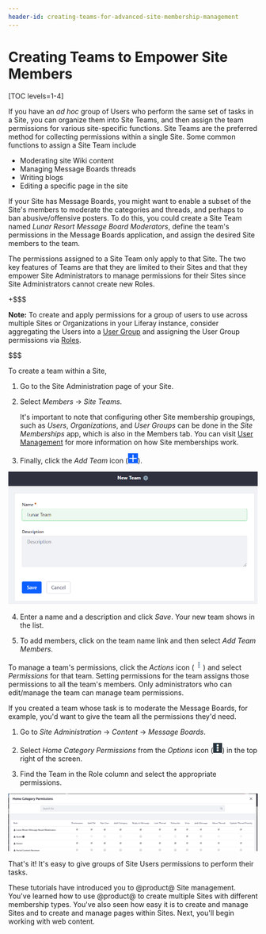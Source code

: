 ```yaml
---
header-id: creating-teams-for-advanced-site-membership-management
---
```


# Creating Teams to Empower Site Members

[TOC levels=1-4]

If you have an *ad hoc* group of Users who perform the same set of tasks in
a Site, you can organize them into Site Teams, and then assign the team
permissions for various site-specific functions. Site Teams are the preferred
method for collecting permissions within a single Site. Some common functions to
assign a Site Team include

- Moderating site Wiki content
- Managing Message Boards threads
- Writing blogs
- Editing a specific page in the site

If your Site has Message Boards, you might want to enable a subset of the 
Site's members to moderate the categories and threads, and perhaps to ban
abusive/offensive posters. To do this, you could create a Site Team named
*Lunar Resort Message Board Moderators*, define the team's permissions in the
Message Boards application, and assign the desired Site members to the team. 

The permissions assigned to a Site Team only apply to that Site. The two key
features of Teams are that they are limited to their Sites and that they empower
Site Administrators to manage permissions for their Sites since Site
Administrators cannot create new Roles.

+$$$

**Note:** To create and apply permissions for a group of users to use across
multiple Sites or Organizations in your Liferay instance, consider aggregating
the Users into a [User Group](/docs/7-1/user/-/knowledge_base/u/user-groups)
and assigning the User Group permissions via
[Roles](/docs/7-1/user/-/knowledge_base/u/roles-and-permissions).

$$$

To create a team within a Site,

1.  Go to the Site Administration page of your Site.

2.  Select *Members* &rarr; *Site Teams*.

    It's important to note that configuring other Site membership groupings, 
    such as *Users*, *Organizations*, and *User Groups* can be done in the 
    *Site Memberships* app, which is also in the Members tab. You can 
    visit [User Management](/docs/7-1/user/-/knowledge_base/u/managing-users)
    for more information on how Site memberships work.

3.  Finally, click the *Add Team* icon (![Add Team](../../../../images/icon-add.png)).

![Figure 1: Creating teams within your site can foster teamwork and collaboration, as team permissions enable team members to access the same resources and perform the same types of tasks.](../../../../images/creating-a-team.png)

4.  Enter a name and a description and click *Save*. Your new team shows in the list.

5.  To add members, click on the team name link and then select *Add Team 
    Members*.

To manage a team's permissions, click the *Actions* icon
(![Actions](../../../../images/icon-actions.png)) and select *Permissions* for
that team. Setting permissions for the team assigns those permissions to all the
team's members. Only administrators who can edit/manage the team can manage team
permissions.

If you created a team whose task is to moderate the Message Boards, for example,
you'd want to give the team all the permissions they'd need.

1.  Go to *Site Administration* &rarr; *Content* &rarr; *Message Boards*.

2.  Select *Home Category Permissions* from the *Options* icon
    (![Options](../../../../images/icon-options.png)) in the top right of the 
    screen.

3.  Find the Team in the Role column and select the appropriate permissions.

![Figure 2: The Lunar Resort Message Board Moderators Site Team has unlimited permissions on the Message Boards application.](../../../../images/site-team-permissions-message-boards.png)

That's it! It's easy to give groups of Site Users permissions to perform their
tasks. 

These tutorials have introduced you to @product@ Site management. You've learned
how to use @product@ to create multiple Sites with different membership types.
You've also seen how easy it is to create and manage Sites and to create and
manage pages within Sites. Next, you'll begin working with web content.
